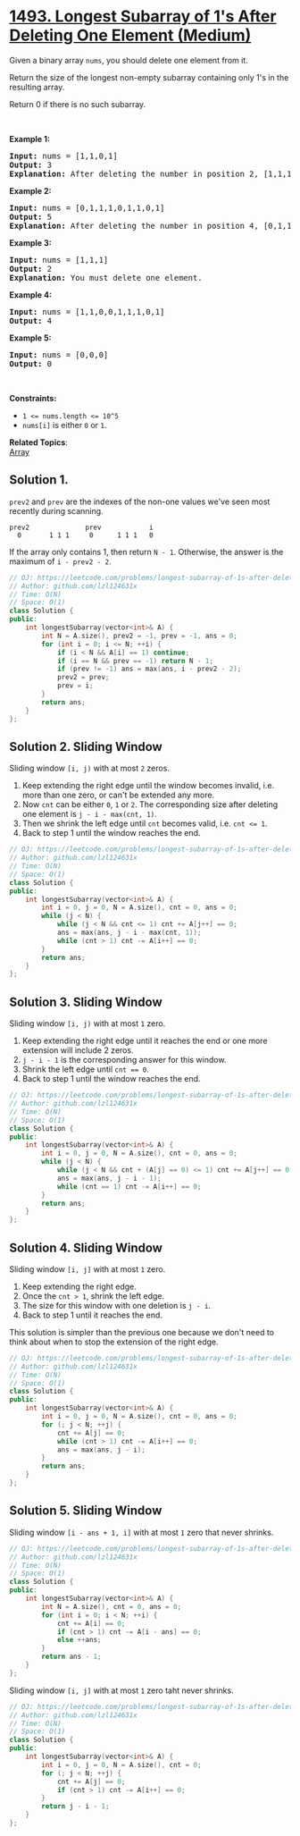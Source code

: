 # [1493. Longest Subarray of 1's After Deleting One Element (Medium)](https://leetcode.com/problems/longest-subarray-of-1s-after-deleting-one-element/)

<p>Given a binary array <code>nums</code>, you should delete one element from it.</p>

<p>Return the size of the longest non-empty subarray containing only 1's&nbsp;in the resulting array.</p>

<p>Return 0 if there is no such subarray.</p>

<p>&nbsp;</p>
<p><strong>Example 1:</strong></p>

<pre><strong>Input:</strong> nums = [1,1,0,1]
<strong>Output:</strong> 3
<strong>Explanation: </strong>After deleting the number in position 2, [1,1,1] contains 3 numbers with value of 1's.</pre>

<p><strong>Example 2:</strong></p>

<pre><strong>Input:</strong> nums = [0,1,1,1,0,1,1,0,1]
<strong>Output:</strong> 5
<strong>Explanation: </strong>After deleting the number in position 4, [0,1,1,1,1,1,0,1] longest subarray with value of 1's is [1,1,1,1,1].</pre>

<p><strong>Example 3:</strong></p>

<pre><strong>Input:</strong> nums = [1,1,1]
<strong>Output:</strong> 2
<strong>Explanation: </strong>You must delete one element.</pre>

<p><strong>Example 4:</strong></p>

<pre><strong>Input:</strong> nums = [1,1,0,0,1,1,1,0,1]
<strong>Output:</strong> 4
</pre>

<p><strong>Example 5:</strong></p>

<pre><strong>Input:</strong> nums = [0,0,0]
<strong>Output:</strong> 0
</pre>

<p>&nbsp;</p>
<p><strong>Constraints:</strong></p>

<ul>
	<li><code>1 &lt;= nums.length &lt;= 10^5</code></li>
	<li><code>nums[i]</code>&nbsp;is either&nbsp;<code>0</code>&nbsp;or&nbsp;<code>1</code>.</li>
</ul>


**Related Topics**:  
[Array](https://leetcode.com/tag/array/)

## Solution 1.

`prev2` and `prev` are the indexes of the non-one values we've seen most recently during scanning.

```
prev2              prev            i
  0       1 1 1     0      1 1 1   0 
```

If the array only contains 1, then return `N - 1`.
Otherwise, the answer is the maximum of `i - prev2 - 2`.

```cpp
// OJ: https://leetcode.com/problems/longest-subarray-of-1s-after-deleting-one-element/
// Author: github.com/lzl124631x
// Time: O(N)
// Space: O(1)
class Solution {
public:
    int longestSubarray(vector<int>& A) {
        int N = A.size(), prev2 = -1, prev = -1, ans = 0;
        for (int i = 0; i <= N; ++i) {
            if (i < N && A[i] == 1) continue;
            if (i == N && prev == -1) return N - 1;
            if (prev != -1) ans = max(ans, i - prev2 - 2);
            prev2 = prev;
            prev = i;
        }
        return ans;
    }
};
```

## Solution 2. Sliding Window

Sliding window `[i, j)` with at most `2` zeros.

1. Keep extending the right edge until the window becomes invalid, i.e. more than one zero, or can't be extended any more.
1. Now `cnt` can be either `0`, `1` or `2`. The corresponding size after deleting one element is `j - i - max(cnt, 1)`.
1. Then we shrink the left edge until `cnt` becomes valid, i.e. `cnt <= 1`.
1. Back to step 1 until the window reaches the end.

```cpp
// OJ: https://leetcode.com/problems/longest-subarray-of-1s-after-deleting-one-element/
// Author: github.com/lzl124631x
// Time: O(N)
// Space: O(1)
class Solution {
public:
    int longestSubarray(vector<int>& A) {
        int i = 0, j = 0, N = A.size(), cnt = 0, ans = 0;
        while (j < N) {
            while (j < N && cnt <= 1) cnt += A[j++] == 0;
            ans = max(ans, j - i - max(cnt, 1));
            while (cnt > 1) cnt -= A[i++] == 0;
        }
        return ans;
    }
};
```

## Solution 3. Sliding Window

Sliding window `[i, j)` with at most `1` zero.

1. Keep extending the right edge until it reaches the end or one more extension will include 2 zeros.
2. `j - i - 1` is the corresponding answer for this window.
3. Shrink the left edge until `cnt == 0`.
4. Back to step 1 until the window reaches the end.

```cpp
// OJ: https://leetcode.com/problems/longest-subarray-of-1s-after-deleting-one-element/
// Author: github.com/lzl124631x
// Time: O(N)
// Space: O(1)
class Solution {
public:
    int longestSubarray(vector<int>& A) {
        int i = 0, j = 0, N = A.size(), cnt = 0, ans = 0;
        while (j < N) {
            while (j < N && cnt + (A[j] == 0) <= 1) cnt += A[j++] == 0;
            ans = max(ans, j - i - 1);
            while (cnt == 1) cnt -= A[i++] == 0;
        }
        return ans;
    }
};
```

## Solution 4. Sliding Window

Sliding window `[i, j]` with at most `1` zero.

1. Keep extending the right edge.
2. Once the `cnt > 1`, shrink the left edge.
3. The size for this window with one deletion is `j - i`.
4. Back to step 1 until it reaches the end.

This solution is simpler than the previous one because we don't need to think about when to stop the extension of the right edge.

```cpp
// OJ: https://leetcode.com/problems/longest-subarray-of-1s-after-deleting-one-element/
// Author: github.com/lzl124631x
// Time: O(N)
// Space: O(1)
class Solution {
public:
    int longestSubarray(vector<int>& A) {
        int i = 0, j = 0, N = A.size(), cnt = 0, ans = 0;
        for (; j < N; ++j) {
            cnt += A[j] == 0;
            while (cnt > 1) cnt -= A[i++] == 0;
            ans = max(ans, j - i);
        }
        return ans;
    }
};
```

## Solution 5. Sliding Window

Sliding window `[i - ans + 1, i]` with at most `1` zero that never shrinks.

```cpp
// OJ: https://leetcode.com/problems/longest-subarray-of-1s-after-deleting-one-element/
// Author: github.com/lzl124631x
// Time: O(N)
// Space: O(1)
class Solution {
public:
    int longestSubarray(vector<int>& A) {
        int N = A.size(), cnt = 0, ans = 0;
        for (int i = 0; i < N; ++i) {
            cnt += A[i] == 0;
            if (cnt > 1) cnt -= A[i - ans] == 0;
            else ++ans;
        }
        return ans - 1;
    }
};
```

Sliding window `[i, j]` with at most `1` zero taht never shrinks.

```cpp
// OJ: https://leetcode.com/problems/longest-subarray-of-1s-after-deleting-one-element/
// Author: github.com/lzl124631x
// Time: O(N)
// Space: O(1)
class Solution {
public:
    int longestSubarray(vector<int>& A) {
        int i = 0, j = 0, N = A.size(), cnt = 0;
        for (; j < N; ++j) {
            cnt += A[j] == 0;
            if (cnt > 1) cnt -= A[i++] == 0;
        }
        return j - i - 1;
    }
};
```